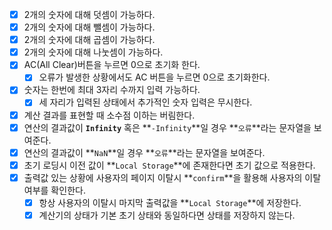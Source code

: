 - [x] 2개의 숫자에 대해 덧셈이 가능하다.
- [x] 2개의 숫자에 대해 뺄셈이 가능하다.
- [x] 2개의 숫자에 대해 곱셈이 가능하다.
- [x] 2개의 숫자에 대해 나눗셈이 가능하다.
- [x] AC(All Clear)버튼을 누르면 0으로 초기화 한다.
  - [x] 오류가 발생한 상황에서도 AC 버튼을 누르면 0으로 초기화한다.
- [x] 숫자는 한번에 최대 3자리 수까지 입력 가능하다.
  - [x] 세 자리가 입력된 상태에서 추가적인 숫자 입력은 무시한다.
- [x] 계산 결과를 표현할 때 소수점 이하는 버림한다.
- [x] 연산의 결과값이 **`Infinity`** 혹은 **`-Infinity`**일 경우 **`오류`**라는 문자열을 보여준다.
- [x] 연산의 결과값이 **`NaN`**일 경우 **`오류`**라는 문자열을 보여준다.
- [x] 초기 로딩시 이전 값이 **`Local Storage`**에 존재한다면 초기 값으로 적용한다.
- [x] 출력값 있는 상황에 사용자의 페이지 이탈시 **`confirm`**을 활용해 사용자의 이탈 여부를 확인한다.
  - [x] 항상 사용자의 이탈시 마지막 출력값을 **`Local Storage`**에 저장한다.
  - [x] 계산기의 상태가 기본 초기 상태와 동일하다면 상태를 저장하지 않는다.
